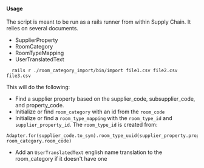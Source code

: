 #### Usage
The script is meant to be run as a rails runner from within 
Supply Chain. It relies on several documents.

* SupplierProperty
* RoomCategory
* RoomTypeMapping
* UserTranslatedText

```
  rails r ./room_category_import/bin/import file1.csv file2.csv file3.csv
```

This will do the following:

* Find a supplier property based on the supplier_code, subsupplier_code, and
  property_code.
* Initialize or find `room_category` with an id from the `room_code`
* Initialize or find a `room_type_mapping` with the `room_type_id` and
  `supplier_property_id`. The `room_type_id` is created from:

```
Adapter.for(supplier_code.to_sym).room_type_uuid(supplier_property.property_code, room_category.room_code)
```

* Add an `UserTranslatedText` english name translation to the room_category if
  it doesn't have one
